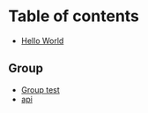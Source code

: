 # Table of contents

* [Hello World](README.md)

## Group

* [Group test](group/group-test.md)
* [api](group/api.md)
